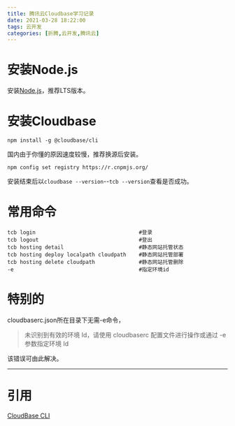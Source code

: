 ```yaml
---
title: 腾讯云Cloudbase学习记录
date: 2021-03-28 18:22:00
tags: 云开发
categories: [折腾,云开发,腾讯云]
---
```

# 安装Node.js

安装[Node.js][1]，推荐LTS版本。

# 安装Cloudbase


    npm install -g @cloudbase/cli

国内由于你懂的原因速度较慢，推荐换源后安装。

    npm config set registry https://r.cnpmjs.org/

安装结束后以`cloudbase --version`--`tcb --version`查看是否成功。

# 常用命令

    tcb login                                 #登录
    tcb logout                                #登出
    tcb hosting detail                        #静态网站托管状态
    tcb hosting deploy localpath cloudpath    #静态网站托管部署
    tcb hosting delete cloudpath              #静态网站托管删除
    -e                                        #指定环境id

# 特别的

cloudbaserc.json所在目录下无需-e命令，

> 未识别到有效的环境 Id，请使用 cloudbaserc 配置文件进行操作或通过 -e 参数指定环境 Id


该错误可由此解决。


----------
# 引用
[CloudBase CLI][2]

[1]: https://nodejs.org/en/
[2]: https://www.dazhuanlan.com/2020/03/11/5e6802809511c/